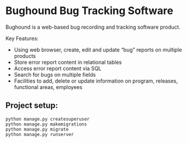 # Bughound Bug Tracking Software

Bughound is a web-based bug recording and tracking software product.

Key Features:
- Using web browser, create, edit and update “bug” reports on multiple products
- Store error report content in relational tables
- Access error report content via SQL
- Search for bugs on multiple fields 
- Facilities to add, delete or update information on program, releases, functional areas, employees


## Project setup:
```
python manage.py createsuperuser
python manage.py makemigrations
python manage.py migrate
python manage.py runserver
```
